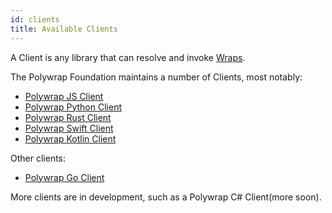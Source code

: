 ```yaml
---
id: clients
title: Available Clients
---
```


A Client is any library that can resolve and invoke [Wraps](./concepts/wraps).

The Polywrap Foundation maintains a number of Clients, most notably:

- [Polywrap JS Client](https://github.com/polywrap/javascript-client)
- [Polywrap Python Client](https://polywrap-client.readthedocs.io)
- [Polywrap Rust Client](https://github.com/polywrap/rust-client)
- [Polywrap Swift Client](https://github.com/polywrap/swift-client)
- [Polywrap Kotlin Client](https://github.com/polywrap/kotlin-client)

Other clients:
- [Polywrap Go Client](https://github.com/polywrap/go-client)

More clients are in development, such as a Polywrap C# Client(more soon).